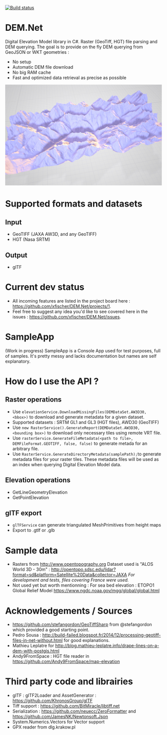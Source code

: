 
[![Build status](https://ci.appveyor.com/api/projects/status/github/xfischer/DEM.Net)](https://ci.appveyor.com/project/xfischer/dem-net)
# DEM.Net 
Digital Elevation Model library in C#. Raster (GeoTiff, HGT) file parsing and DEM querying.
The goal is to provide on the fly DEM querying from GeoJSON or WKT geometries :
- No setup
- Automatic DEM file download
- No big RAM cache
- Fast and optimized data retrieval as precise as possible

 ![3D model](/valgo.jpg?raw=true "3D model")

# Supported formats and datasets
## Input
- GeoTIFF (JAXA AW3D, and any GeoTIFF)
- HGT (Nasa SRTM)
## Output
- glTF

# Current dev status
- All incoming features are listed in the project board here : https://github.com/xfischer/DEM.Net/projects/1.
- Feel free to suggest any idea you'd like to see covered here in the issues : https://github.com/xfischer/DEM.Net/issues.

# SampleApp 
(Work in progress)
SampleApp is a Console App used for test purposes, full of samples. It's pretty messy and lacks documentation but names are self explanatory.

# How do I use the API ?
## Raster operations
- Use `elevationService.DownloadMissingFiles(DEMDataSet.AW3D30, <bbox>)` to download and generate metadata for a given dataset.
- Supported datasets : SRTM GL1 and GL3 (HGT files), AWD30 (GeoTIFF)
- Use `new RasterService().GenerateReport(DEMDataSet.AW3D30, <bounding box>)` to download only necessary tiles using remote VRT file.
- Use `rasterService.GenerateFileMetadata(<path to file>, DEMFileFormat.GEOTIFF, false, false)` to generate metada for an arbitrary file.
- Use `RasterService.GenerateDirectoryMetadata(samplePath);`to generate metadata files for your raster tiles.
These metadata files will be used as an index when querying Digital Elevation Model data.

## Elevation operations
- GetLineGeometryElevation
- GetPointElevation

## glTF export
- `glTFService` can generate triangulated MeshPrimitives from height maps
- Export to .gtlf or .glb

# Sample data
- Rasters from http://www.opentopography.org
Dataset used is "ALOS World 3D - 30m" : http://opentopo.sdsc.edu/lidar?format=sd&platform=Satellite%20Data&collector=JAXA
*For development and tests, files covering France were used.*
- Not used yet but worth mentionning :
For sea bed elevation : ETOPO1 Global Relief Model https://www.ngdc.noaa.gov/mgg/global/global.html

# Acknowledgements / Sources
- https://github.com/stefangordon/GeoTiffSharp from @stefangordon which provided a good starting point.
- Pedro Sousa : http://build-failed.blogspot.fr/2014/12/processing-geotiff-files-in-net-without.html for good explanations.
- Mathieu Leplatre for http://blog.mathieu-leplatre.info/drape-lines-on-a-dem-with-postgis.html
- Andy9FromSpace : HGT file reader in https://github.com/Andy9FromSpace/map-elevation

# Third party code and librairies
- glTF : glTF2Loader and AssetGenerator : https://github.com/KhronosGroup/glTF
- Tiff support : https://github.com/BitMiracle/libtiff.net
- Serialization : https://github.com/neuecc/ZeroFormatter and https://github.com/JamesNK/Newtonsoft.Json
- System.Numerics.Vectors for Vector support
- GPX reader from dlg.krakow.pl

